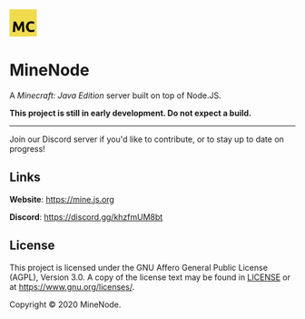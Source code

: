 <img src="docs/assets/icon_large.png" height="48">

# MineNode

A _Minecraft: Java Edition_ server built on top of Node.JS.

**This project is still in early development. Do not expect a build.**

---

Join our Discord server if you'd like to contribute, or to stay up to date on progress!

## Links

**Website**: <https://mine.js.org>

**Discord**: <https://discord.gg/khzfmUM8bt>

## License

This project is licensed under the GNU Affero General Public License (AGPL), Version 3.0. A copy of the license text may be found in [LICENSE](LICENSE) or at <https://www.gnu.org/licenses/>.

Copyright &copy; 2020 MineNode.
